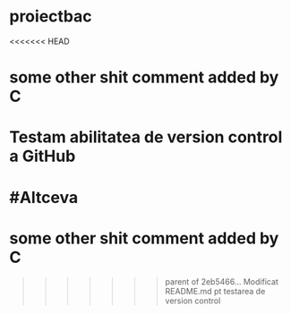 # proiectbac

<<<<<<< HEAD
# some other shit comment added by C

# Testam abilitatea de version control a GitHub

#Altceva
=======
# some other shit comment added by C
>>>>>>> parent of 2eb5466... Modificat README.md pt testarea de version control

